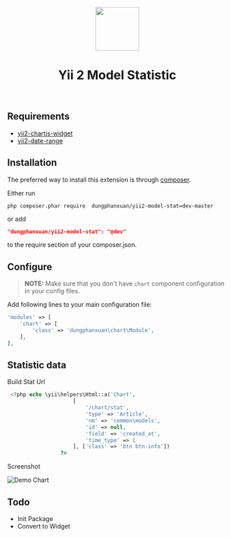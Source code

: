 <p align="center">
    <a href="https://github.com/yiisoft" target="_blank">
        <img src="https://avatars0.githubusercontent.com/u/993323" height="100px">
    </a>
    <h1 align="center">Yii 2 Model Statistic</h1>
    <br>
</p>

## Requirements

 - [yii2-chartjs-widget](https://github.com/2amigos/yii2-chartjs-widget)
 - [yii2-date-range](https://github.com/kartik-v/yii2-date-range)
 
## Installation

The preferred way to install this extension is through [composer](http://getcomposer.org/download/).

Either run

```
php composer.phar require  dungphanxuan/yii2-model-stat=dev-master
```

or add

```json
"dungphanxuan/yii2-model-stat": "@dev"
```

to the require section of your composer.json.

##  Configure

> **NOTE:** Make sure that you don't have `chart` component configuration in your config files.

Add following lines to your main configuration file:

```php
'modules' => [
    'chart' => [
        'class' => 'dungphanxuan\chart\Module',
    ],
],
```

## Statistic data

Build Stat Url
```php
 <?php echo \yii\helpers\Html::a('Chart',
                     [
                         '/chart/stat',
                         'type' => 'Article',
                         'nm' => 'common\models',
                         'id' => null,
                         'field' => 'created_at',
                         'time_type' => 1
                     ], ['class' => 'btn btn-info'])
                 ?>
```

Screenshot

![Demo Chart](https://cdn.filestackcontent.com/ft9WYYI0QxybbVU42Qae)


## Todo 

 - Init Package
 - Convert to Widget
